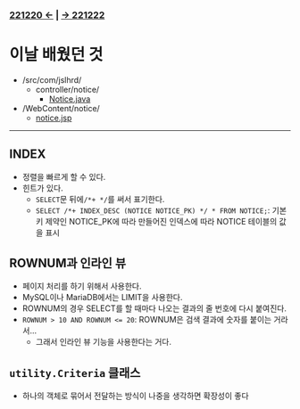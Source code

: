 ﻿### [221220 ←](/221205-230127_JSP/22-12/221220/) | [→ 221222](/221205-230127_JSP/22-12/221222/)

# 이날 배웠던 것

- /src/com/jslhrd/
    - controller/notice/
        - [Notice.java](/221205-230127_JSP/22-12/221221/jslhrdServlet/src/com/jslhrd/controller/notice/Notice.java)
- /WebContent/notice/
    - [notice.jsp](/221205-230127_JSP/22-12/221221/jslhrdServlet/WebContent/notice/notice.jsp)


---

## INDEX

- 정렬을 빠르게 할 수 있다.
- 힌트가 있다.
    - `SELECT`문 뒤에`/*+ */`를 써서 표기한다.
    - `SELECT /*+ INDEX_DESC (NOTICE NOTICE_PK) */ * FROM NOTICE;`: 기본키 제약인 NOTICE_PK에 따라 만들어진 인덱스에 따라 NOTICE 테이블의 값을 표시 

## ROWNUM과 인라인 뷰

- 페이지 처리를 하기 위해서 사용한다.
- MySQL이나 MariaDB에서는 LIMIT을 사용한다.
- ROWNUM의 경우 SELECT를 할 때마다 나오는 결과의 줄 번호에 다시 붙여진다.
- `ROWNUM > 10 AND ROWNUM <= 20`: ROWNUM은 검색 결과에 숫자를 붙이는 거라서...
    - 그래서 인라인 뷰 기능을 사용한다는 거다.

## `utility.Criteria` 클래스

- 하나의 객체로 묶어서 전달하는 방식이 나중을 생각하면 확장성이 좋다